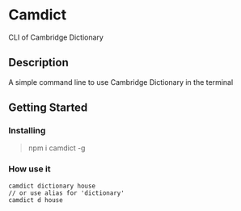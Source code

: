 # Camdict

CLI of Cambridge Dictionary

## Description

A simple command line to use Cambridge Dictionary in the terminal

## Getting Started

### Installing

> npm i camdict -g

### How use it

```
camdict dictionary house
// or use alias for 'dictionary'
camdict d house
```
